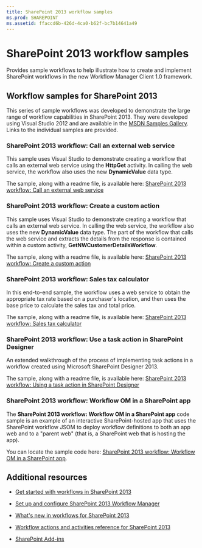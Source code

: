 ```yaml
---
title: SharePoint 2013 workflow samples
ms.prod: SHAREPOINT
ms.assetid: ffaccd6b-426d-4ca0-b62f-bc7b14641a49
---
```



# SharePoint 2013 workflow samples
Provides sample workflows to help illustrate how to create and implement SharePoint workflows in the new Workflow Manager Client 1.0 framework.
## Workflow samples for SharePoint 2013
<a name="bkm_wfsamples"> </a>

This series of sample workflows was developed to demonstrate the large range of workflow capabilities in SharePoint 2013. They were developed using Visual Studio 2012 and are available in the  [MSDN Samples Gallery](http://code.msdn.microsoft.com/). Links to the individual samples are provided.
  
    
    

### SharePoint 2013 workflow: Call an external web service

This sample uses Visual Studio to demonstrate creating a workflow that calls an external web service using the **HttpGet** activity. In calling the web service, the workflow also uses the new **DynamicValue** data type.
  
    
    
The sample, along with a readme file, is available here:  [SharePoint 2013 workflow: Call an external web service](http://code.msdn.microsoft.com/SharePoint-workflow-48ea87d4)
  
    
    

### SharePoint 2013 workflow: Create a custom action

This sample uses Visual Studio to demonstrate creating a workflow that calls an external web service. In calling the web service, the workflow also uses the new **DynamicValue** data type. The part of the workflow that calls the web service and extracts the details from the response is contained within a custom activity, **GetNWCustomerDetailsWorkflow**.
  
    
    
The sample, along with a readme file, is available here:  [SharePoint 2013 workflow: Create a custom action](http://code.msdn.microsoft.com/SharePoint-workflow-41e5c0f9)
  
    
    

### SharePoint 2013 workflow: Sales tax calculator

In this end-to-end sample, the workflow uses a web service to obtain the appropriate tax rate based on a purchaser's location, and then uses the base price to calculate the sales tax and total price.
  
    
    
The sample, along with a readme file, is available here:  [SharePoint 2013 workflow: Sales tax calculator](http://code.msdn.microsoft.com/SharePoint-workflow-f7a1a8ba)
  
    
    

### SharePoint 2013 workflow: Use a task action in SharePoint Designer

An extended walkthrough of the process of implementing task actions in a workflow created using Microsoft SharePoint Designer 2013.
  
    
    
The sample, along with a readme file, is available here:  [SharePoint 2013 workflow: Using a task action in SharePoint Designer](http://code.msdn.microsoft.com/SharePoint-workflow-942a5441)
  
    
    

### SharePoint 2013 workflow: Workflow OM in a SharePoint app

The **SharePoint 2013 workflow: Workflow OM in a SharePoint app** code sample is an example of an interactive SharePoint-hosted app that uses the SharePoint workflow JSOM to deploy workflow definitions to both an app web and to a "parent web" (that is, a SharePoint web that is hosting the app).
  
    
    
You can locate the sample code here:  [SharePoint 2013 workflow: Workflow OM in a SharePoint app](http://code.msdn.microsoft.com/SharePoint-workflow-050f5211).
  
    
    

## Additional resources
<a name="bkm_additional"> </a>


-  [Get started with workflows in SharePoint 2013](get-started-with-workflows-in-sharepoint.md)
    
  
-  [Set up and configure SharePoint 2013 Workflow Manager](set-up-and-configure-sharepoint-workflow-manager.md)
    
  
-  [What's new in workflows for SharePoint 2013](what-s-new-in-workflows-for-sharepoint.md)
    
  
-  [Workflow actions and activities reference for SharePoint 2013](workflow-actions-and-activities-reference-for-sharepoint.md)
    
  
-  [SharePoint Add-ins](http://msdn.microsoft.com/library/cd1eda9e-8e54-4223-93a9-a6ea0d18df70%28Office.15%29.aspx)
    
  

